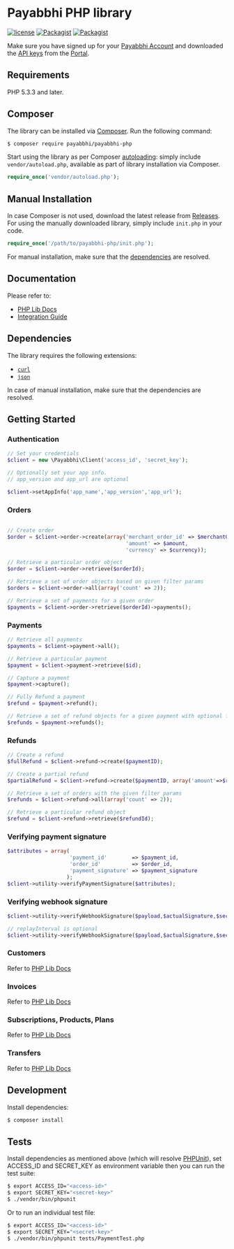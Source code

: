 # Payabbhi PHP library
[![license](https://poser.pugx.org/payabbhi/payabbhi-php/license)](https://packagist.org/packages/payabbhi/payabbhi-php)
[![Packagist](https://poser.pugx.org/payabbhi/payabbhi-php/downloads)](https://packagist.org/packages/payabbhi/payabbhi-php)
[![Packagist](https://poser.pugx.org/payabbhi/payabbhi-php/v/stable.svg)](https://packagist.org/packages/payabbhi/payabbhi-php)

Make sure you have signed up for your [Payabbhi Account](https://payabbhi.com/docs/account) and downloaded the [API keys](https://payabbhi.com/docs/account/#api-keys) from the [Portal](https://payabbhi.com/portal).


## Requirements

PHP 5.3.3 and later.

## Composer

The library can be installed via [Composer](http://getcomposer.org/). Run the following command:

```bash
$ composer require payabbhi/payabbhi-php
```

Start using the library as per Composer [autoloading](https://getcomposer.org/doc/01-basic-usage.md#autoloading):
simply include `vendor/autoload.php`, available as part of library installation via Composer.

```php
require_once('vendor/autoload.php');
```

## Manual Installation

In case Composer is not used, download the latest release from [Releases](https://github.com/payabbhi/payabbhi-php/releases). 
For using the manually downloaded library, simply include `init.php` in your code.

```php
require_once('/path/to/payabbhi-php/init.php');
```

For manual installation, make sure that the [dependencies](#dependencies) are resolved. 

## Documentation

Please refer to:
- [PHP Lib Docs](https://payabbhi.com/docs/api/?php)
- [Integration Guide](https://payabbhi.com/docs/integration)

## Dependencies

The library requires the following extensions:

- [`curl`](https://secure.php.net/manual/en/book.curl.php)
- [`json`](https://secure.php.net/manual/en/book.json.php)

In case of manual installation, make sure that the dependencies are resolved.

## Getting Started

### Authentication

```php
// Set your credentials
$client = new \Payabbhi\Client('access_id', 'secret_key');

// Optionally set your app info.
// app_version and app_url are optional

$client->setAppInfo('app_name','app_version','app_url');
```

### Orders

```php

// Create order
$order = $client->order->create(array('merchant_order_id' => $merchantOrderID,
                                      'amount' => $amount,
                                      'currency' => $currency));

// Retrieve a particular order object
$order = $client->order->retrieve($orderId);

// Retrieve a set of order objects based on given filter params
$orders = $client->order->all(array('count' => 2));

// Retrieve a set of payments for a given order
$payments = $client->order->retrieve($orderId)->payments();
```

### Payments

```php
// Retrieve all payments
$payments = $client->payment->all();

// Retrieve a particular payment
$payment = $client->payment->retrieve($id);

// Capture a payment
$payment->capture();

// Fully Refund a payment
$refund = $payment->refund();

// Retrieve a set of refund objects for a given payment with optional filter params
$refunds = $payment->refunds();
```


### Refunds

```php
// Create a refund
$fullRefund = $client->refund->create($paymentID);

// Create a partial refund
$partialRefund = $client->refund->create($paymentID, array('amount'=>$refundAmount));

// Retrieve a set of orders with the given filter params
$refunds = $client->refund->all(array('count' => 2));

// Retrieve a particular refund object
$refund = $client->refund->retrieve($refundId);
```

### Verifying payment signature

```php
$attributes = array(
                    'payment_id'        => $payment_id,
                    'order_id'          => $order_id,
                    'payment_signature' => $payment_signature
                   );
$client->utility->verifyPaymentSignature($attributes);

```

### Verifying webhook signature

```php
$client->utility->verifyWebhookSignature($payload,$actualSignature,$secret);

// replayInterval is optional
$client->utility->verifyWebhookSignature($payload,$actualSignature,$secret,$replayInterval);

```

### Customers

Refer to [PHP Lib Docs](https://payabbhi.com/docs/api/?php)

### Invoices

Refer to [PHP Lib Docs](https://payabbhi.com/docs/api/?php)

### Subscriptions, Products, Plans

Refer to [PHP Lib Docs](https://payabbhi.com/docs/api/?php)

### Transfers

Refer to [PHP Lib Docs](https://payabbhi.com/docs/api/?php)


## Development

Install dependencies:

``` bash
$ composer install
```

## Tests

Install dependencies as mentioned above (which will resolve [PHPUnit](http://packagist.org/packages/phpunit/phpunit)), set ACCESS_ID and SECRET_KEY as environment variable then you can run the test suite:

```bash
$ export ACCESS_ID="<access-id>"
$ export SECRET_KEY="<secret-key>"
$ ./vendor/bin/phpunit
```

Or to run an individual test file:

```bash
$ export ACCESS_ID="<access-id>"
$ export SECRET_KEY="<secret-key>"
$ ./vendor/bin/phpunit tests/PaymentTest.php
```
